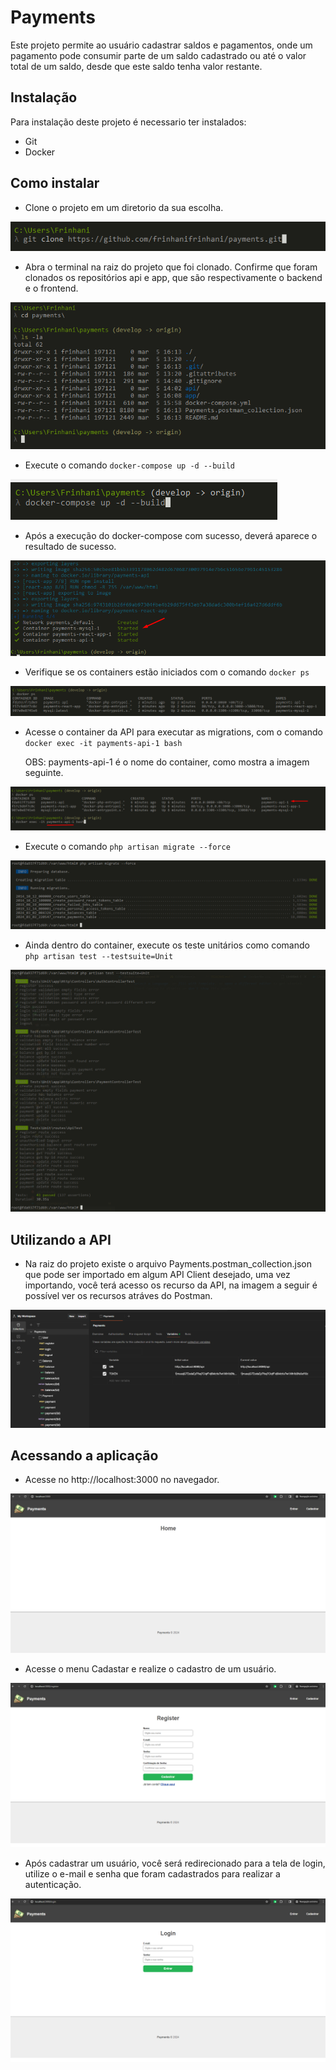 # Payments

Este projeto permite ao usuário cadastrar saldos e pagamentos, onde um pagamento pode consumir parte de um saldo cadastrado ou até o valor total de um saldo, desde que este saldo tenha valor restante.

## Instalação

Para instalação deste projeto é necessario ter instalados:
- Git
- Docker

## Como instalar

- Clone o projeto em um diretorio da sua escolha.
  
![Git clone](https://github.com/frinhanifrinhani/image-repo/blob/main/payments/git_clone.png)


  
- Abra o terminal na raiz do projeto que foi clonado. Confirme que foram clonados os repositórios api e app, que são respectivamente o backend e o frontend.
  
![Projeto clonado](https://github.com/frinhanifrinhani/image-repo/blob/main/payments/cd_lsla.png) 



- Execute o comando `docker-compose up -d --build`
  
![Comando docker-compose](https://github.com/frinhanifrinhani/image-repo/blob/main/payments/docker-compose.png)



- Após a execução do docker-compose com sucesso, deverá aparece o resultado de sucesso.
  
![Comando docker-compose success](https://github.com/frinhanifrinhani/image-repo/blob/main/payments/containers.png)



- Verifique se os containers estão iniciados com o comando  `docker ps`
  
![Comando docker ps](https://github.com/frinhanifrinhani/image-repo/blob/main/payments/docker-ps.png)


- Acesse o container da API para executar as migrations, com o comando  `docker exec -it payments-api-1 bash`

  OBS: payments-api-1 é o nome do container, como mostra a imagem seguinte.
  
![API bash](https://github.com/frinhanifrinhani/image-repo/blob/main/payments/api_bash.png)


- Execute o comando `php artisan migrate --force`

![Migration](https://github.com/frinhanifrinhani/image-repo/blob/main/payments/migration.png)


- Ainda dentro do container, execute os teste unitários como comando `php artisan test --testsuite=Unit`

![Testes unitários](https://github.com/frinhanifrinhani/image-repo/blob/main/payments/teste-php-unit.png)



## Utilizando a API

- Na raiz do projeto existe o arquivo Payments.postman_collection.json que pode ser importado em algum API Client desejado,
uma vez importando, você terá acesso os recurso da API, na imagem a seguir é possível ver os recursos atráves do Postman.

![Postman](https://github.com/frinhanifrinhani/image-repo/blob/main/payments/postman.png)
  


## Acessando a aplicação

- Acesse no http://localhost:3000 no navegador.

![Home](https://github.com/frinhanifrinhani/image-repo/blob/main/payments/home.png)


- Acesse o menu Cadastar e realize o cadastro de um usuário.
  
![Cadastrar usuario](https://github.com/frinhanifrinhani/image-repo/blob/main/payments/register.png)


- Após cadastrar um usuário, você será redirecionado para a tela de login, utilize o e-mail e senha que foram cadastrados para realizar a autenticação.

![login](https://github.com/frinhanifrinhani/image-repo/blob/main/payments/login.png)
  
  
  

  
